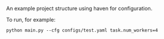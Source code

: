 An example project structure using haven for configuration.

To run, for example:

```
python main.py --cfg configs/test.yaml task.num_workers=4
```